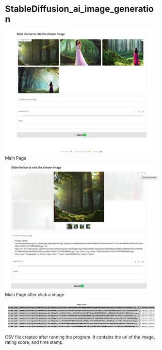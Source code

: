# StableDiffusion_ai_image_generation

![Main Page](screenShots/main_page.png)
Main Page




![Main Page](screenShots/rating_page.png)
Main Page after click a image  

![CSV](screenShots/saved_rating_in_csv.png)
CSV file created after running the program. It contains the url of the image, rating score, and time stamp.